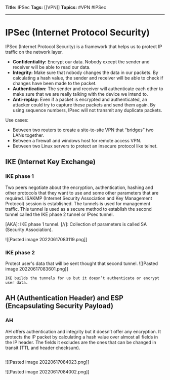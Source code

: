 **Title:** IPSec
**Tags:** [[VPN]]
**Topics:** #VPN #IPSec

---
# IPSec (Internet Protocol Security)
IPSec (Internet Protocol Security) is a framework that helps us to protect IP traffic on the network layer.

- **Confidentiality:** Encrypt our data. Nobody except the sender and receiver will be able to read our data.
- **Integrity:** Make sure that nobody changes the data in our packets. By calculating a hash value, the sender and receiver will be able to check if changes have been made to the packet.
- **Authentication:** The sender and receiver will authenticate each other to make sure that we are really talking with the device we intend to.
- **Anti-replay:** Even if a packet is encrypted and authenticated, an attacker could try to capture these packets and send them again. By using sequence numbers, IPsec will not transmit any duplicate packets.

Use cases:
- Between two routers to create a site-to-site VPN that “bridges” two LANs together.
- Between a firewall and windows host for remote access VPN.
- Between two Linux servers to protect an insecure protocol like telnet.

## IKE (Internet Key Exchange)
### IKE phase 1
Two peers negotiate about the encryption, authentication, hashing and other protocols that they want to use and some other parameters that are required.
ISAKMP (Internet Security Association and Key Management Protocol) session is established.
The tunnels is used for management traffic. This tunnel is used as a secure method to establish the second tunnel called the IKE phase 2 tunnel or IPsec tunnel.

[AKA]: IKE phase 1 tunnel.
[//]: Collection of parameters is called SA (Security Association).

![[Pasted image 20220617083119.png]]

### IKE phase 2
Protect user's data that will be sent thought that second tunnel.
![[Pasted image 20220617083601.png]]

```ad-important
IKE builds the tunnels for us but it doesn’t authenticate or encrypt user data.
```

## AH (Authentication Header) and ESP (Encapsulating Security Payload)
### AH
AH offers authentication and integrity but it doesn’t offer any encryption. It protects the IP packet by calculating a hash value over almost all fields in the IP header. The fields it excludes are the ones that can be changed in transit (TTL and header checksum).
```ad-warninga
```

![[Pasted image 20220617084023.png]]

![[Pasted image 20220617084002.png]]
